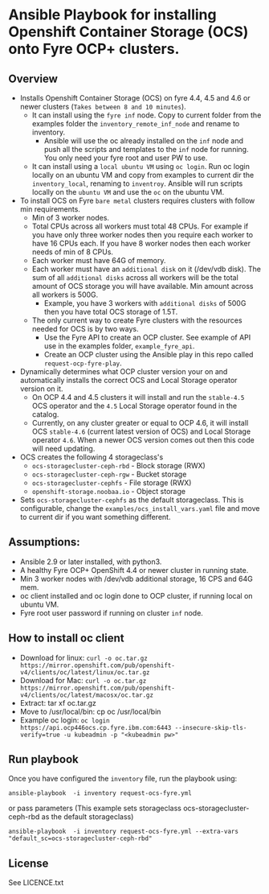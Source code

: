 # Ansible Playbook for installing Openshift Container Storage (OCS) onto Fyre OCP+ clusters.

## Overview

- Installs Openshift Container Storage (OCS) on fyre 4.4, 4.5 and 4.6 or newer clusters (`Takes between 8 and 10 minutes`).
  - It can install using the `fyre inf` node. Copy to current folder from the examples folder the `inventory_remote_inf_node` and  rename to inventory.
    - Ansible will use the oc already installed on the `inf` node and push all the scripts and templates to the `inf` node for running. You only need your fyre root and user PW to use.
  - It can install using a `local ubuntu VM` using `oc login`. Run oc login locally on an ubuntu VM and copy from examples to current dir the `inventory_local`, renaming to `inventroy`. Ansible will run scripts locally on the `ubuntu VM` and use the `oc` on the ubuntu VM.
- To install OCS on Fyre `bare metal` clusters requires clusters with follow min requirements.
  - Min of 3 worker nodes.
  - Total CPUs across all workers must total 48 CPUs. For example if you have only three worker nodes then you require each worker to have 16 CPUs each. If you have 8 worker nodes then each worker needs of min of 8 CPUs.
  - Each worker must have 64G of memory.
  - Each worker must have an `additional disk` on it (/dev/vdb disk). The sum of all `additional disks` across all workers will be the total amount of OCS storage you will have available. Min amount across all workers is 500G.
    - Example, you have 3 workers with `additional disks` of 500G then you have total OCS storage of 1.5T.
  - The only current way to create Fyre clusters with the resources needed for OCS is by two ways.
    - Use the Fyre API to create an OCP cluster. See example of API use in the examples folder, `example_fyre_api`.
    - Create an OCP cluster using the Ansible play in this repo called `request-ocp-fyre-play`.
- Dynamically determines what OCP cluster version your on and automatically installs the correct OCS and Local Storage operator version on it.
  - On OCP 4.4 and 4.5 clusters it will install and run the `stable-4.5` OCS operator and the `4.5` Local Storage operator found in the catalog.
  - Currently, on any cluster greater or equal to OCP 4.6, it will install OCS `stable-4.6` (current latest version of OCS) and Local Storage operator `4.6`. When a newer OCS version comes out then this code will need updating.
- OCS creates the following 4 storageclass's
  - `ocs-storagecluster-ceph-rbd` - Block storage (RWX)
  - `ocs-storagecluster-ceph-rgw` - Bucket storage
  - `ocs-storagecluster-cephfs` - File storage (RWX)
  - `openshift-storage.noobaa.io` - Object storage
- Sets `ocs-storagecluster-cephfs` as the default storageclass. This is configurable, change the `examples/ocs_install_vars.yaml` file and move to current dir if you want something different.

## Assumptions:

 - Ansible 2.9 or later installed, with python3.
 - A healthy Fyre OCP+ OpenShift 4.4 or newer cluster in running state.
  - Min 3 worker nodes with /dev/vdb additional storage, 16 CPS and 64G mem.
 - oc client installed and oc login done to OCP cluster, if running local on ubuntu VM.
 - Fyre root user password if running on cluster `inf` node.

## How to install oc client

  - Download for linux: `curl -o oc.tar.gz https://mirror.openshift.com/pub/openshift-v4/clients/oc/latest/linux/oc.tar.gz`
  - Download for Mac: `curl -o oc.tar.gz https://mirror.openshift.com/pub/openshift-v4/clients/oc/latest/macosx/oc.tar.gz`
  - Extract: tar xf oc.tar.gz
  - Move to /usr/local/bin: cp oc /usr/local/bin
  - Example oc login: `oc login https://api.ocp446ocs.cp.fyre.ibm.com:6443 --insecure-skip-tls-verify=true -u kubeadmin -p "<kubeadmin pw>"`

## Run playbook

Once you have configured the `inventory` file, run the playbook using:

```
ansible-playbook  -i inventory request-ocs-fyre.yml
```
or pass parameters (This example sets storageclass ocs-storagecluster-ceph-rbd as the default storageclass)

```
ansible-playbook  -i inventory request-ocs-fyre.yml --extra-vars "default_sc=ocs-storagecluster-ceph-rbd"
```

License
-------

See LICENCE.txt
